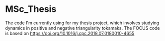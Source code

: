 # MSc_Thesis
The code I'm currently using for my thesis project, which involves studying dynamics in positive and negative triangularity tokamaks. The FOCUS code is based on https://doi.org/10.1016/j.cpc.2018.07.0180010-4655
